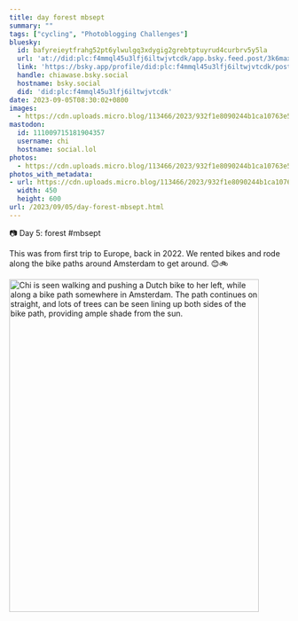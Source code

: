 ```yaml
---
title: day forest mbsept
summary: ""
tags: ["cycling", "Photoblogging Challenges"]
bluesky:
  id: bafyreieytfrahg52pt6ylwulgq3xdygig2grebtptuyrud4curbrv5y5la
  url: 'at://did:plc:f4mmql45u3lfj6iltwjvtcdk/app.bsky.feed.post/3k6maxy6a6m2g'
  link: 'https://bsky.app/profile/did:plc:f4mmql45u3lfj6iltwjvtcdk/post/3k6maxy6a6m2g'
  handle: chiawase.bsky.social
  hostname: bsky.social
  did: 'did:plc:f4mmql45u3lfj6iltwjvtcdk'
date: 2023-09-05T08:30:02+0800
images:
  - https://cdn.uploads.micro.blog/113466/2023/932f1e8090244b1ca10763e56ec076ff.jpg
mastodon:
  id: 111009715181904357
  username: chi
  hostname: social.lol
photos:
  - https://cdn.uploads.micro.blog/113466/2023/932f1e8090244b1ca10763e56ec076ff.jpg
photos_with_metadata:
- url: https://cdn.uploads.micro.blog/113466/2023/932f1e8090244b1ca10763e56ec076ff.jpg
  width: 450
  height: 600
url: /2023/09/05/day-forest-mbsept.html
---
```


📷 Day 5: forest #mbsept

This was from first trip to Europe, back in 2022. We rented bikes and rode along the bike paths around Amsterdam to get around. 😊🚲

<img src="uploads/2023/932f1e8090244b1ca10763e56ec076ff.jpg" width="450" height="600" alt="Chi is seen walking and pushing a Dutch bike to her left, while along a bike path somewhere in Amsterdam. The path continues on straight, and lots of trees can be seen lining up both sides of the bike path, providing ample shade from the sun.">
